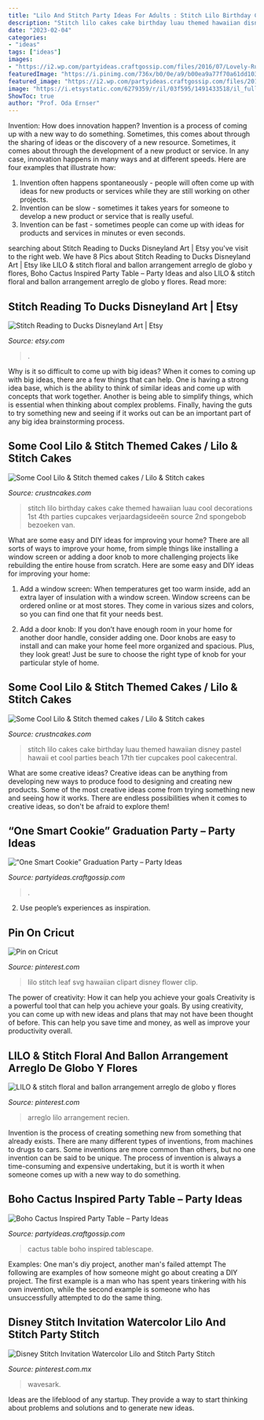 ```yaml
---
title: "Lilo And Stitch Party Ideas For Adults : Stitch Lilo Birthday Cakes Cake Themed Hawaiian Luau Cool Decorations 1st 4th Parties Cupcakes Verjaardagsideeën Source 2nd Spongebob Bezoeken Van"
description: "Stitch lilo cakes cake birthday luau themed hawaiian disney pastel hawaii et cool parties beach 17th tier cupcakes pool cakecentral"
date: "2023-02-04"
categories:
- "ideas"
tags: ["ideas"]
images:
- "https://i2.wp.com/partyideas.craftgossip.com/files/2016/07/Lovely-Rustic-Cactus-Tablescape.jpg?fit=600%2C829&amp;ssl=1"
featuredImage: "https://i.pinimg.com/736x/b0/0e/a9/b00ea9a77f70a61dd10377e142130bca.jpg"
featured_image: "https://i2.wp.com/partyideas.craftgossip.com/files/2016/07/Lovely-Rustic-Cactus-Tablescape.jpg?fit=600%2C829&amp;ssl=1"
image: "https://i.etsystatic.com/6279359/r/il/03f595/1491433518/il_fullxfull.1491433518_9k7j.jpg"
ShowToc: true
author: "Prof. Oda Ernser"
---
```



Invention: How does innovation happen?
Invention is a process of coming up with a new way to do something. Sometimes, this comes about through the sharing of ideas or the discovery of a new resource. Sometimes, it comes about through the development of a new product or service.
In any case, innovation happens in many ways and at different speeds. Here are four examples that illustrate how: 

1) Invention often happens spontaneously - people will often come up with ideas for new products or services while they are still working on other projects. 
2) Invention can be slow - sometimes it takes years for someone to develop a new product or service that is really useful. 
3) Invention can be fast - sometimes people can come up with ideas for products and services in minutes or even seconds.

	

		
searching about Stitch Reading to Ducks Disneyland Art | Etsy you've visit to the right web. We have 8 Pics about Stitch Reading to Ducks Disneyland Art | Etsy like LILO &amp; stitch floral and ballon arrangement arreglo de globo y flores, Boho Cactus Inspired Party Table – Party Ideas and also LILO &amp; stitch floral and ballon arrangement arreglo de globo y flores. Read more:
		
    
## Stitch Reading To Ducks Disneyland Art | Etsy

<img loading=lazy src="https://i.etsystatic.com/6279359/r/il/03f595/1491433518/il_fullxfull.1491433518_9k7j.jpg" onerror="this.onerror=null;this.src='https://tse1.mm.bing.net/th?id=OIP.PLy9gD6fVzsAtZa0BulI-wHaJe&amp;pid=15.1';" alt="Stitch Reading to Ducks Disneyland Art | Etsy">

_Source: etsy.com_

>. 

	

Why is it so difficult to come up with big ideas?
When it comes to coming up with big ideas, there are a few things that can help. One is having a strong idea base, which is the ability to think of similar ideas and come up with concepts that work together. Another is being able to simplify things, which is essential when thinking about complex problems. Finally, having the guts to try something new and seeing if it works out can be an important part of any big idea brainstorming process.

    
## Some Cool Lilo &amp; Stitch Themed Cakes / Lilo &amp; Stitch Cakes

<img loading=lazy src="http://www.crustncakes.com/blog/wp-content/uploads/2016/04/62.jpg" onerror="this.onerror=null;this.src='https://tse3.mm.bing.net/th?id=OIP.t0wSFzDBFPgPnbKso4rohwHaHa&amp;pid=15.1';" alt="Some Cool Lilo &amp; Stitch themed cakes / Lilo &amp; Stitch cakes">

_Source: crustncakes.com_

>stitch lilo birthday cakes cake themed hawaiian luau cool decorations 1st 4th parties cupcakes verjaardagsideeën source 2nd spongebob bezoeken van. 

	

What are some easy and DIY ideas for improving your home?
There are all sorts of ways to improve your home, from simple things like installing a window screen or adding a door knob to more challenging projects like rebuilding the entire house from scratch. Here are some easy and DIY ideas for improving your home: 
1. Add a window screen: When temperatures get too warm inside, add an extra layer of insulation with a window screen. Window screens can be ordered online or at most stores. They come in various sizes and colors, so you can find one that fit your needs best.

2. Add a door knob: If you don’t have enough room in your home for another door handle, consider adding one. Door knobs are easy to install and can make your home feel more organized and spacious. Plus, they look great! Just be sure to choose the right type of knob for your particular style of home.

    
## Some Cool Lilo &amp; Stitch Themed Cakes / Lilo &amp; Stitch Cakes

<img loading=lazy src="http://www.crustncakes.com/blog/wp-content/uploads/2016/04/42.jpg" onerror="this.onerror=null;this.src='https://tse4.mm.bing.net/th?id=OIP.fO0pXZH2Js5TNjk3oRji9QHaJ4&amp;pid=15.1';" alt="Some Cool Lilo &amp; Stitch themed cakes / Lilo &amp; Stitch cakes">

_Source: crustncakes.com_

>stitch lilo cakes cake birthday luau themed hawaiian disney pastel hawaii et cool parties beach 17th tier cupcakes pool cakecentral. 

	

What are some creative ideas?
Creative ideas can be anything from developing new ways to produce food to designing and creating new products. Some of the most creative ideas come from trying something new and seeing how it works. There are endless possibilities when it comes to creative ideas, so don't be afraid to explore them!

    
## “One Smart Cookie” Graduation Party – Party Ideas

<img loading=lazy src="https://i2.wp.com/partyideas.craftgossip.com/files/2015/04/IMG_3991-copy.jpg?fit=600%2C901&amp;ssl=1" onerror="this.onerror=null;this.src='https://tse3.mm.bing.net/th?id=OIP.3K2vxMUmigBaiz9Lj-ifZAHaLH&amp;pid=15.1';" alt="“One Smart Cookie” Graduation Party – Party Ideas">

_Source: partyideas.craftgossip.com_

>. 

	

2. Use people’s experiences as inspiration.

    
## Pin On Cricut

<img loading=lazy src="https://i.pinimg.com/736x/b0/0e/a9/b00ea9a77f70a61dd10377e142130bca.jpg" onerror="this.onerror=null;this.src='https://tse2.mm.bing.net/th?id=OIP.lFen35iR5L3CiR4nOpmsvgHaFj&amp;pid=15.1';" alt="Pin on Cricut">

_Source: pinterest.com_

>lilo stitch leaf svg hawaiian clipart disney flower clip. 

	

The power of creativity: How it can help you achieve your goals
Creativity is a powerful tool that can help you achieve your goals. By using creativity, you can come up with new ideas and plans that may not have been thought of before. This can help you save time and money, as well as improve your productivity overall.

    
## LILO &amp; Stitch Floral And Ballon Arrangement Arreglo De Globo Y Flores

<img loading=lazy src="https://i.pinimg.com/736x/1b/70/a6/1b70a610358e9457e5ff6ea6ec1b0c0f.jpg" onerror="this.onerror=null;this.src='https://tse4.mm.bing.net/th?id=OIP.v7vBKMoejN64V5VDoAEp1QHaJ3&amp;pid=15.1';" alt="LILO &amp; stitch floral and ballon arrangement arreglo de globo y flores">

_Source: pinterest.com_

>arreglo lilo arrangement recien. 

	

Invention is the process of creating something new from something that already exists. There are many different types of inventions, from machines to drugs to cars. Some inventions are more common than others, but no one invention can be said to be unique. The process of invention is always a time-consuming and expensive undertaking, but it is worth it when someone comes up with a new way to do something.

    
## Boho Cactus Inspired Party Table – Party Ideas

<img loading=lazy src="https://i2.wp.com/partyideas.craftgossip.com/files/2016/07/Lovely-Rustic-Cactus-Tablescape.jpg?fit=600%2C829&amp;ssl=1" onerror="this.onerror=null;this.src='https://tse4.mm.bing.net/th?id=OIP.Nn_2_JunaC0myEiy6WJniQHaKO&amp;pid=15.1';" alt="Boho Cactus Inspired Party Table – Party Ideas">

_Source: partyideas.craftgossip.com_

>cactus table boho inspired tablescape. 

	

Examples: One man's diy project, another man's failed attempt
The following are examples of how someone might go about creating a DIY project. The first example is a man who has spent years tinkering with his own invention, while the second example is someone who has unsuccessfully attempted to do the same thing.

    
## Disney Stitch Invitation Watercolor Lilo And Stitch Party Stitch

<img loading=lazy src="https://i.pinimg.com/736x/93/f8/7c/93f87c5cb0832e5152587953c473a1e5.jpg" onerror="this.onerror=null;this.src='https://tse1.mm.bing.net/th?id=OIP.D2SznLu1oQR7Iic51FzjygHaO0&amp;pid=15.1';" alt="Disney Stitch Invitation Watercolor Lilo and Stitch Party Stitch">

_Source: pinterest.com.mx_

>wavesark. 

	

Ideas are the lifeblood of any startup. They provide a way to start thinking about problems and solutions and to generate new ideas.

